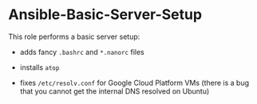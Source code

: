 Ansible-Basic-Server-Setup
=========

This role performs a basic server setup:

* adds fancy `.bashrc` and `*.nanorc` files

* installs `atop`

* fixes `/etc/resolv.conf` for Google Cloud Platform VMs (there is a bug that you cannot get the internal DNS resolved on Ubuntu)
